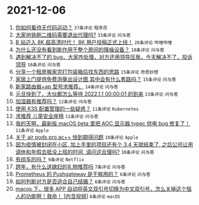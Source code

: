 # 2021-12-06

1. [你如何看待无代码运动？](https://www.v2ex.com/t/820257) `37条评论` `程序员`
1. [大家地铁刷二维码需要退出代理吗?](https://www.v2ex.com/t/820249) `33条评论` `问与答`
1. [B 站迈入 8K 超高清时代！ 8K 用户投稿正式上线！](https://www.v2ex.com/t/820279) `26条评论` `哔哩哔哩`
1. [为什么还没有看到能作用于整个房间的降噪设备？](https://www.v2ex.com/t/820252) `18条评论` `问与答`
1. [遇到解决不了的 bug，大家咋处理，对方还用领导压我，今天解决不了，投诉领导](https://www.v2ex.com/t/820253) `16条评论` `问与答`
1. [分享一个租房搬家完打包装箱后找东西的思路](https://www.v2ex.com/t/820276) `15条评论` `奇思妙想`
1. [家居上门提供免费测量出设计图 其中会有什么套路吗？](https://www.v2ex.com/t/820262) `15条评论` `问与答`
1. [新家路由器+ap 型号求推荐。](https://www.v2ex.com/t/820272) `14条评论` `问与答`
1. [元旦快到了，大伙都怎么等待 2022.1.1 00:00:01 的到来](https://www.v2ex.com/t/820259) `13条评论` `问与答`
1. [加湿器有推荐吗？](https://www.v2ex.com/t/820263) `12条评论` `问与答`
1. [使用 K3S 配置管理的一些疑惑？](https://www.v2ex.com/t/820267) `11条评论` `Kubernetes`
1. [求推荐 儿童安全座椅](https://www.v2ex.com/t/820260) `11条评论` `问与答`
1. [我的天啊，最新版 macOS beta 里把 AOC 显示器 typec 供电 bug 修复了！](https://www.v2ex.com/t/820247) `11条评论` `Apple`
1. [关于 air pods pro ac++ 快到期得问题](https://www.v2ex.com/t/820282) `10条评论` `Apple`
1. [因为疫情被封闭在小区, 加上手里的项目还有个 3,4 天就结束了, 之后公司让用调休和年假去抵没上班的时间, 请问这合理吗?](https://www.v2ex.com/t/820268) `10条评论` `问与答`
1. [有组车的吗？](https://www.v2ex.com/t/820254) `9条评论` `Netflix`
1. [跨年，有什么送媳妇的礼物推荐吗](https://www.v2ex.com/t/820269) `7条评论` `问与答`
1. [Prometheus 的 Pushgateway 是干嘛用的？](https://www.v2ex.com/t/820277) `6条评论` `问与答`
1. [如何判断对方是否适合自己结婚？](https://www.v2ex.com/t/820273) `6条评论` `问与答`
1. [macos 下，很多 APP 自动将英文双引号切换为中文双引号，怎么关掉这个恼人的功能啊！救命！ [内含视频]](https://www.v2ex.com/t/820256) `6条评论` `macOS`
